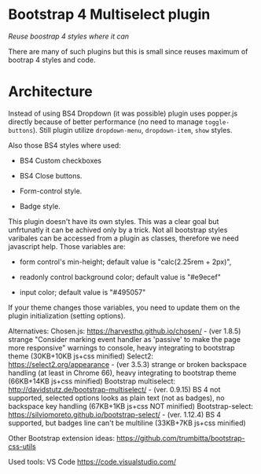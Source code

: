 # Bootstrap 4 Multiselect plugin
*Reuse boostrap 4 styles where it can*

There are many of such plugins but this is small since reuses maximum of bootrap 4 styles and code.

# Architecture
Instead of using BS4 Dropdown (it was possible) plugin uses popper.js directly because of better performance (no need to manage `toggle-buttons`).
Still plugin utilize `dropdown-menu`, `dropdown-item`, `show` styles.

Also those BS4 styles where used:

* BS4 Custom checkboxes

* BS4 Close buttons.

* Form-control style.

* Badge style.

This plugin doesn't have its own styles. This was a clear goal but unfrtunatly it can be achived only by a trick. Not all bootstrap styles varibales can be accessed from a plugin as classes, therefore we need javascript help. Those variables are:

* form control's min-height; default value is "calc(2.25rem + 2px)",

* readonly control background color; default value is "#e9ecef"

* input color; default value is "#495057"

If your theme changes those variables, you need to update them on the plugin initialization (setting options).



Alternatives:
Chosen.js: https://harvesthq.github.io/chosen/ - (ver 1.8.5) strange "Consider marking event handler as 'passive' to make the page more responsive" warnings to console, heavy integrating to bootstrap theme (30KB+10KB js+css minified)
Select2: https://select2.org/appearance - (ver 3.5.3) strange or broken backspace handling (at least in Chrome 66), heavy integrating to bootstrap theme
    (66KB+14KB js+css minified)
Bootstrap multiselect: http://davidstutz.de/bootstrap-multiselect/  -  (ver. 0.9.15) BS 4 not supported, selected options looks as plain text (not as badges), no backspace key handling (67KB+1KB js+css NOT minified)
Bootstrap-select: https://silviomoreto.github.io/bootstrap-select/ - (ver. 1.12.4) BS 4 supported, but badges line can't be multiline (33KB+7KB js+css minified)

Other Bootstrap extension ideas:
https://github.com/trumbitta/bootstrap-css-utils 

Used tools:
VS Code https://code.visualstudio.com/
